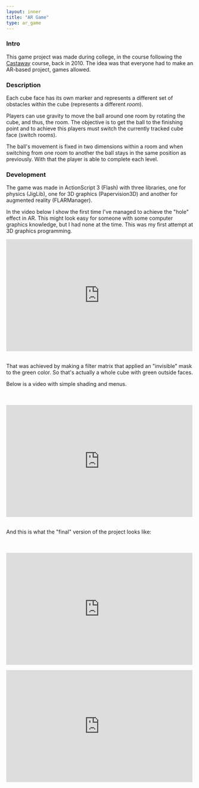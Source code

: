 ```yaml
---
layout: inner
title: "AR Game"
type: ar_game
---
```


### Intro

This game project was made during college, in the course following the <a href="{{ site.baseurl }}castaway/">Castaway</a> course, back in 2010.
The idea was that everyone had to make an AR-based project, games allowed.

### Description

Each cube face has its own marker and represents a different set of obstacles within the cube (represents a different _room_).

Players can use gravity to move the ball around one room by rotating the cube, and thus, the room. The objective is to get the ball to the finishing point and to achieve this players must switch the currently tracked cube face (switch rooms).

The ball's movement is fixed in two dimensions within a room and when switching from one room to another the ball stays in the same position as previously. With that the player is able to complete each level.

### Development

The game was made in ActionScript 3 (Flash) with three libraries, one for physics (JigLib), one for 3D graphics (Papervision3D) and another for augmented reality (FLARManager).

In the video below I show the first time I've managed to achieve the "hole" effect in AR. This might look easy for someone with some computer graphics knowledge, but I had none at the time. This was my first attempt at 3D graphics programming.

<iframe width="500" height="300" src="http://www.youtube.com/embed/_bcb7aV6zTg" frameborder="0" allowfullscreen></iframe><br><br>

That was achieved by making a filter matrix that applied an "invisible" mask to the green color. So that's actually a whole cube with green outside faces.

Below is a video with simple shading and menus.

<br><br><iframe width="500" height="300" src="http://www.youtube.com/embed/st9zMsYVs_E" frameborder="0" allowfullscreen></iframe><br><br>

And this is what the "final" version of the project looks like:

<br><br><iframe width="500" height="300" src="http://www.youtube.com/embed/T6PMxGAjBeE" frameborder="0" allowfullscreen></iframe>

<iframe width="500" height="300" src="http://www.youtube.com/embed/sMptS2Nfar0" frameborder="0" allowfullscreen></iframe>
